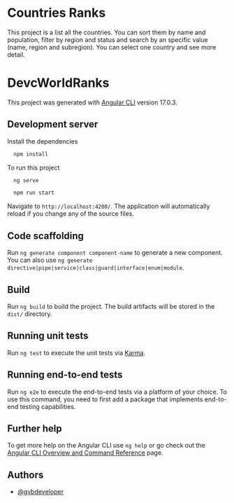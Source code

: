 # Countries Ranks

This project is a list all the countries. You can sort them by name and population, filter by region and status and search by an specific value (name, region and subregion).
You can select one country and see more detail.

# DevcWorldRanks

This project was generated with [Angular CLI](https://github.com/angular/angular-cli) version 17.0.3.

## Development server

Install the dependencies

```bash
  npm install
```

To run this project

```bash
  ng serve
```

```bash
  npm run start
```

Navigate to `http://localhost:4200/`. The application will automatically reload if you change any of the source files.

## Code scaffolding

Run `ng generate component component-name` to generate a new component. You can also use `ng generate directive|pipe|service|class|guard|interface|enum|module`.

## Build

Run `ng build` to build the project. The build artifacts will be stored in the `dist/` directory.

## Running unit tests

Run `ng test` to execute the unit tests via [Karma](https://karma-runner.github.io).

## Running end-to-end tests

Run `ng e2e` to execute the end-to-end tests via a platform of your choice. To use this command, you need to first add a package that implements end-to-end testing capabilities.

## Further help

To get more help on the Angular CLI use `ng help` or go check out the [Angular CLI Overview and Command Reference](https://angular.io/cli) page.

## Authors

- [@gvbdeveloper](https://github.com/ProjectXfire)
